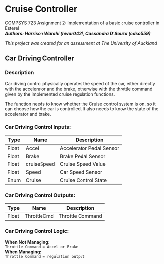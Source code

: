 # Cruise Controller
COMPSYS 723 Assignment 2: Implementation of a basic cruise controller in Esterel\
***Authors: Harrison Warahi (hwar042), Cassandra D'Souza (cdso559)***

*This project was created for an assessment at The University of Auckland*

## Car Driving Controller
### Description
Car diving control physically operates the speed of the car, either directly with the accelerator and the brake, otherwise with the throttle command given by the implemented cruise regulation functions.

The function needs to know whether the Cruise control system is on, so it can choose how the car is controlled. It also needs to know the state of the accelerator and brake.

### Car Driving Control Inputs:
| Type| Name | Description|
| --- | --- | --- |
| Float | Accel | Accelerator Pedal Sensor |
| Float | Brake | Brake Pedal Sensor |
| Float | cruiseSpeed | Cruise Speed Value |
| Float | Speed | Car Speed Sensor |
| Enum  | Cruise | Cruise Control State |


### Car Driving Control Outputs:
| Type| Name | Description|
| --- | --- | --- |
| Float | ThrottleCmd | Throttle Command |


### Car Driving Control Logic:
 **When Not Managing:**\
`Throttle Command = Accel or Brake`\
**When Managing:**\
`Throttle Command = regulation output`

